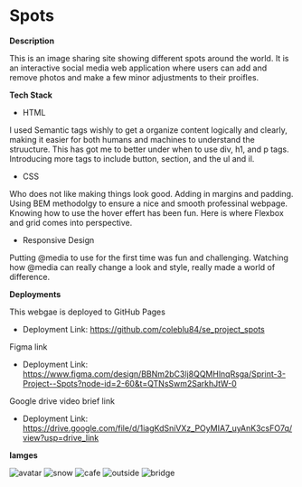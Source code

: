 # Spots

**Description**

This is an image sharing site showing different spots around the world. It is an interactive social media web application where users can add and remove photos and make a few minor adjustments to their proifles.

**Tech Stack**

- HTML

I used Semantic tags wishly to get a organize content logically and clearly, making it easier for both humans and machines to understand the struucture. This has got me to better under when to use div, h1, and p tags. Introducing more tags to include button, section, and the ul and il.

- CSS

Who does not like making things look good. Adding in margins and padding. Using BEM methodolgy to ensure a nice and smooth professinal webpage. Knowing how to use the hover effert has been fun. Here is where Flexbox and grid comes into perspective.

- Responsive Design

Putting @media to use for the first time was fun and challenging. Watching how @media can really change a look and style, really made a world of difference.

**Deployments**

This webgae is deployed to GitHub Pages

- Deployment Link: https://github.com/coleblu84/se_project_spots

Figma link

- Deployment Link: https://www.figma.com/design/BBNm2bC3lj8QQMHlnqRsga/Sprint-3-Project--Spots?node-id=2-60&t=QTNsSwm2SarkhJtW-0

Google drive video brief link

- Deployment Link: https://drive.google.com/file/d/1iagKdSniVXz_POyMIA7_uyAnK3csFO7q/view?usp=drive_link

**Iamges**

![avatar](images/avatar.jpg)
![snow](images/1-photo-by-moritz-feldmann-from-pexels.jpg)
![cafe](images/2-photo-by-ceiline-from-pexels.jpg)
![outside](images/3-photo-by-tubanur-dogan-from-pexels.jpg)
![bridge](images/4-photo-by-maurice-laschet-from-pexels.jpg)
